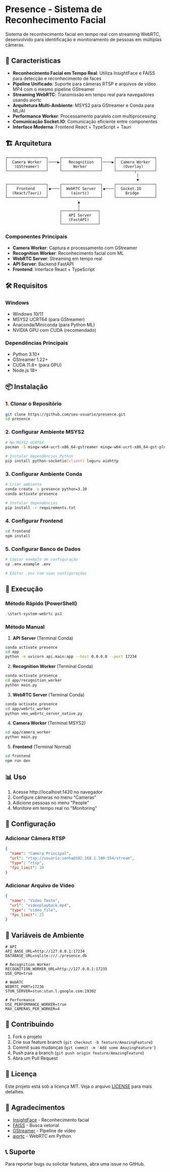 # Presence - Sistema de Reconhecimento Facial

Sistema de reconhecimento facial em tempo real com streaming WebRTC, desenvolvido para identificação e monitoramento de pessoas em múltiplas câmeras.

## 🚀 Características

- **Reconhecimento Facial em Tempo Real**: Utiliza InsightFace e FAISS para detecção e reconhecimento de faces
- **Pipeline Unificado**: Suporte para câmeras RTSP e arquivos de vídeo MP4 com o mesmo pipeline GStreamer
- **Streaming WebRTC**: Transmissão em tempo real para navegadores usando aiortc
- **Arquitetura Multi-Ambiente**: MSYS2 para GStreamer e Conda para ML/AI
- **Performance Worker**: Processamento paralelo com multiprocessing
- **Comunicação Socket.IO**: Comunicação eficiente entre componentes
- **Interface Moderna**: Frontend React + TypeScript + Tauri

## 🏗️ Arquitetura

```
┌─────────────────┐     ┌─────────────────┐     ┌─────────────────┐
│  Camera Worker  │────▶│   Recognition   │────▶│  Camera Worker  │
│   (GStreamer)   │     │     Worker      │     │   (Overlay)     │
└─────────────────┘     └─────────────────┘     └────────┬────────┘
                                                          │
                                                          ▼
┌─────────────────┐     ┌─────────────────┐     ┌─────────────────┐
│    Frontend     │◀────│  WebRTC Server  │◀────│  Socket.IO      │
│  (React/Tauri)  │     │    (aiortc)     │     │    Bridge       │
└─────────────────┘     └─────────────────┘     └─────────────────┘
                                ▲
                                │
                        ┌───────┴────────┐
                        │   API Server   │
                        │   (FastAPI)    │
                        └────────────────┘
```

### Componentes Principais

- **Camera Worker**: Captura e processamento com GStreamer
- **Recognition Worker**: Reconhecimento facial com ML
- **WebRTC Server**: Streaming em tempo real
- **API Server**: Backend FastAPI
- **Frontend**: Interface React + TypeScript

## 🛠️ Requisitos

### Windows
- Windows 10/11
- MSYS2 UCRT64 (para GStreamer)
- Anaconda/Miniconda (para Python ML)
- NVIDIA GPU com CUDA (recomendado)

### Dependências Principais
- Python 3.10+
- GStreamer 1.22+
- CUDA 11.8+ (para GPU)
- Node.js 18+

## 📦 Instalação

### 1. Clonar o Repositório
```bash
git clone https://github.com/seu-usuario/presence.git
cd presence
```

### 2. Configurar Ambiente MSYS2
```bash
# No MSYS2 UCRT64
pacman -S mingw-w64-ucrt-x86_64-gstreamer mingw-w64-ucrt-x86_64-gst-plugins-base mingw-w64-ucrt-x86_64-gst-plugins-good mingw-w64-ucrt-x86_64-gst-plugins-bad mingw-w64-ucrt-x86_64-gst-plugins-ugly mingw-w64-ucrt-x86_64-gst-libav mingw-w64-ucrt-x86_64-gst-python mingw-w64-ucrt-x86_64-python-pip mingw-w64-ucrt-x86_64-python-numpy mingw-w64-ucrt-x86_64-opencv mingw-w64-ucrt-x86_64-python-gobject

# Instalar dependências Python
pip install python-socketio[client] loguru aiohttp
```

### 3. Configurar Ambiente Conda
```bash
# Criar ambiente
conda create -n presence python=3.10
conda activate presence

# Instalar dependências
pip install -r requirements.txt
```

### 4. Configurar Frontend
```bash
cd frontend
npm install
```

### 5. Configurar Banco de Dados
```bash
# Copiar exemplo de configuração
cp .env.example .env

# Editar .env com suas configurações
```

## 🚀 Execução

### Método Rápido (PowerShell)
```powershell
.\start-system-webrtc.ps1
```

### Método Manual

1. **API Server** (Terminal Conda)
```bash
conda activate presence
cd app
python -m uvicorn api.main:app --host 0.0.0.0 --port 17234
```

2. **Recognition Worker** (Terminal Conda)
```bash
conda activate presence
cd app/recognition_worker
python main.py
```

3. **WebRTC Server** (Terminal Conda)
```bash
conda activate presence
cd app/webrtc_worker
python vms_webrtc_server_native.py
```

4. **Camera Worker** (Terminal MSYS2)
```bash
cd app/camera_worker
python main.py
```

5. **Frontend** (Terminal Normal)
```bash
cd frontend
npm run dev
```

## 📊 Uso

1. Acesse http://localhost:1420 no navegador
2. Configure câmeras no menu "Cameras"
3. Adicione pessoas no menu "People"
4. Monitore em tempo real no "Monitoring"

## 🔧 Configuração

### Adicionar Câmera RTSP
```json
{
  "name": "Camera Principal",
  "url": "rtsp://usuario:senha@192.168.1.100:554/stream",
  "type": "rtsp",
  "fps_limit": 10
}
```

### Adicionar Arquivo de Vídeo
```json
{
  "name": "Video Teste",
  "url": "videoplayback.mp4",
  "type": "video_file",
  "fps_limit": 25
}
```

## 📝 Variáveis de Ambiente

```env
# API
API_BASE_URL=http://127.0.0.1:17234
DATABASE_URL=sqlite:///./presence.db

# Recognition Worker
RECOGNITION_WORKER_URL=http://127.0.0.1:17235
USE_GPU=true

# WebRTC
WEBRTC_PORT=17236
STUN_SERVER=stun:stun.l.google.com:19302

# Performance
USE_PERFORMANCE_WORKER=true
MAX_CAMERAS_PER_WORKER=4
```

## 🤝 Contribuindo

1. Fork o projeto
2. Crie sua feature branch (`git checkout -b feature/AmazingFeature`)
3. Commit suas mudanças (`git commit -m 'Add some AmazingFeature'`)
4. Push para a branch (`git push origin feature/AmazingFeature`)
5. Abra um Pull Request

## 📄 Licença

Este projeto está sob a licença MIT. Veja o arquivo [LICENSE](LICENSE) para mais detalhes.

## 🙏 Agradecimentos

- [InsightFace](https://github.com/deepinsight/insightface) - Reconhecimento facial
- [FAISS](https://github.com/facebookresearch/faiss) - Busca vetorial
- [GStreamer](https://gstreamer.freedesktop.org/) - Pipeline de vídeo
- [aiortc](https://github.com/aiortc/aiortc) - WebRTC em Python

## 📞 Suporte

Para reportar bugs ou solicitar features, abra uma issue no GitHub.